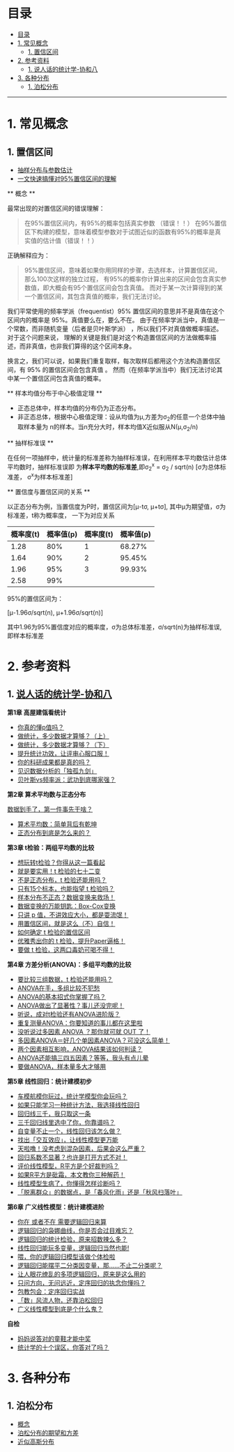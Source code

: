 # 目录

<!--自动插入TOC：https://github.com/ekalinin/github-markdown-toc-->
<!--ts-->
   * [目录](#目录)
   * [1. 常见概念](#1-常见概念)
      * [1. 置信区间](#1-置信区间)
   * [2. 参考资料](#2-参考资料)
      * [1. <a href="https://mp.weixin.qq.com/s/9UQ-dXbP9wuOZ5B_TjDstg" rel="nofollow">说人话的统计学-协和八</a>](#1-说人话的统计学-协和八)
   * [3. 各种分布](#3-各种分布)
      * [1. 泊松分布](#1-泊松分布)

<!-- Added by: luyl, at: 2018-11-13T15:07+08:00 -->

<!--te-->

----

# 1. 常见概念

## 1. 置信区间

* [抽样分布与参数估计](https://wenku.baidu.com/view/df8a35aef90f76c661371ab9.html)
* [一文快速搞懂对95%置信区间的理解](https://blog.csdn.net/pannn0504/article/details/82455934)

** 概念 **

最常出现的对置信区间的错误理解：

> 在95%置信区间内，有95%的概率包括真实参数  （错误！！）
在95%置信区下构建的模型，意味着模型参数对于试图近似的函数有95%的概率是真实值的估计值（错误！！）

正确解释应为：

> 95%置信区间，意味着如果你用同样的步骤，去选样本，计算置信区间，那么100次这样的独立过程，
有95%的概率你计算出来的区间会包含真实参数值，即大概会有95个置信区间会包含真值。
而对于某一次计算得到的某一个置信区间，其包含真值的概率，我们无法讨论。

我们平常使用的频率学派（frequentist）95% 置信区间的意思并不是真值在这个区间内的概率是 95%。真值要么在，要么不在。
由于在频率学派当中，真值是一个常数，而非随机变量（后者是贝叶斯学派） ，所以我们不对真值做概率描述。对于这个问题来说，
理解的关键是我们是对这个构造置信区间的方法做概率描述，而非真值，也非我们算得的这个区间本身。

换言之，我们可以说，如果我们重复取样，每次取样后都用这个方法构造置信区间，有 95% 的置信区间会包含真值 。
然而（在频率学派当中）我们无法讨论其中某一个置信区间包含真值的概率。

** 样本均值分布于中心极值定理 **

* 正态总体中，样本均值的分布仍为正态分布。
* 非正态总体，根据中心极值定理：设从均值为μ,方差为σ<sub>2</sub>的任意一个总体中抽取样本量为
n的样本。当n充分大时，样本均值X近似服从N(μ,σ<sub>2</sub>/n)

** 抽样标准误 **

在任何一项抽样中，统计量的标准差称为抽样标准误，在利用样本平均数估计总体平均数时，抽样标准误即
为**样本平均数的标准差**,即σ<sub>2</sub><sup>x</sup> = σ<sub>2</sub> / sqrt(n)  [σ为总体标准差，
σ<sup>x</sup>为样本标准差]

** 置信度与置信区间的关系 **

以正态分布为例，当置信度为P时，置信区间为[μ-tσ, μ+tσ], 其中μ为期望值，σ为标准差，t称为概率度，
一下为对应关系

| 概率度(t) | 概率值(p) | 概率度(t) | 概率值(p) |
| ---- | ---- | ---- | ---- |
| 1.28 | 80% | 1 | 68.27% |
| 1.64 | 90% | 2 | 95.45% |
| 1.96 | 95% | 3 | 99.93% |
| 2.58 | 99% |   |        |

95%的置信区间为：

[μ-1.96σ/sqrt(n), μ+1.96σ/sqrt(n)]

其中1.96为95%置信度对应的概率度，σ为总体标准差，σ/sqrt(n)为抽样标准误, 即样本标准差





# 2. 参考资料

## 1. [说人话的统计学-协和八](https://mp.weixin.qq.com/s/9UQ-dXbP9wuOZ5B_TjDstg)

**第1章 高屋建瓴看统计**

* [你真的懂p值吗？](http://mp.weixin.qq.com/s?__biz=MzAxMDA4NjU3OA==&mid=207134405&idx=1&sn=8a4e661a0cd0fad97d869845f2e4b1a2&scene=21#wechat_redirect)
* [做统计，多少数据才算够？（上）](http://mp.weixin.qq.com/s?__biz=MzAxMDA4NjU3OA==&mid=207643438&idx=1&sn=20fbf90250185008f841fffe28bf4e9b&scene=21#wechat_redirect)
* [做统计，多少数据才算够？（下）](http://mp.weixin.qq.com/s?__biz=MzAxMDA4NjU3OA==&mid=207981601&idx=1&sn=ec4235c0df795e858ed99020381473c0&scene=21#wechat_redirect)
* [提升统计功效，让评审心服口服！](http://mp.weixin.qq.com/s?__biz=MzAxMDA4NjU3OA==&mid=208048284&idx=1&sn=ea3e00da596826b6c0b267bca46e4306&scene=21#wechat_redirect)
* [你的科研成果都是真的吗？](http://mp.weixin.qq.com/s?__biz=MzAxMDA4NjU3OA==&mid=208129350&idx=1&sn=734fa50cf19fec17afb7103c11fd6439&scene=21#wechat_redirect)
* [见识数据分析的「独孤九剑」](http://mp.weixin.qq.com/s?__biz=MzAxMDA4NjU3OA==&mid=208295028&idx=1&sn=d22dea627fff86bf0daded79959bd019&scene=21#wechat_redirect)
* [贝叶斯vs频率派：武功到底哪家强？](http://mp.weixin.qq.com/s?__biz=MzAxMDA4NjU3OA==&mid=208453473&idx=1&sn=8d16e540580c3aced266a6c9041f996c&scene=21#wechat_redirect)

**第2章 算术平均数与正态分布**

[数据到手了，第一件事先干啥？](http://mp.weixin.qq.com/s?__biz=MzAxMDA4NjU3OA==&mid=400430409&idx=1&sn=03b30d4122d177650543f50649195ebd&scene=21#wechat_redirect)
* [算术平均数：简单背后有乾坤](http://mp.weixin.qq.com/s?__biz=MzAxMDA4NjU3OA==&mid=400735492&idx=1&sn=dc2b5dae73740cd2841dabf2c420f842&scene=21#wechat_redirect)
* [正态分布到底是怎么来的？](http://mp.weixin.qq.com/s?__biz=MzAxMDA4NjU3OA==&mid=401781634&idx=1&sn=4cbabdb7191b8d49df95f0988943e18b&scene=21#wechat_redirect)

**第3章 t检验：两组平均数的比较**

* [想玩转t检验？你得从这一篇看起](http://mp.weixin.qq.com/s?__biz=MzAxMDA4NjU3OA==&mid=402713181&idx=1&sn=eafb0bd061c6d22fba9582ba230a942c&scene=21#wechat_redirect)
* [就是要实用！t 检验的七十二变](http://mp.weixin.qq.com/s?__biz=MzAxMDA4NjU3OA==&mid=403019527&idx=1&sn=9d279713517f96a204d4541e3ff68023&scene=21#wechat_redirect)
* [不是正态分布，t 检验还能用吗？](http://mp.weixin.qq.com/s?__biz=MzAxMDA4NjU3OA==&mid=403375449&idx=1&sn=2fb2c79f8b272686d3908c38ad03b6b1&scene=21#wechat_redirect)
* [只有15个标本，也能指望 t 检验吗？](http://mp.weixin.qq.com/s?__biz=MzAxMDA4NjU3OA==&mid=403973660&idx=1&sn=e6c513cfde7b47f1c195d401d142f0f2&scene=21#wechat_redirect)
* [样本分布不正态？数据变换来救场！](http://mp.weixin.qq.com/s?__biz=MzAxMDA4NjU3OA==&mid=2652548058&idx=1&sn=35f73ef5a627b20c1fd29e3eb3ed8b33&scene=21#wechat_redirect)
* [数据变换的万能钥匙：Box-Cox变换](http://mp.weixin.qq.com/s?__biz=MzAxMDA4NjU3OA==&mid=2652548109&idx=1&sn=0fdd23615447ee8ec27900dbb33a0026&scene=21#wechat_redirect)
* [只讲 p 值，不讲效应大小，都是耍流氓！](http://mp.weixin.qq.com/s?__biz=MzAxMDA4NjU3OA==&mid=2652548670&idx=1&sn=93eb1ce6a6b97c21247108db2a868361&scene=21#wechat_redirect)
* [用置信区间，就是这么（不）自信！](http://mp.weixin.qq.com/s?__biz=MzAxMDA4NjU3OA==&mid=2652549146&idx=1&sn=94f80df33a0ff425c9884971645a33be&scene=21#wechat_redirect)
* [如何确定 t 检验的置信区间](http://mp.weixin.qq.com/s?__biz=MzAxMDA4NjU3OA==&mid=2652549198&idx=2&sn=b27598a5f93c9d4957c1287be799b374&scene=21#wechat_redirect)
* [优雅秀出你的 t 检验，提升Paper逼格！](http://mp.weixin.qq.com/s?__biz=MzAxMDA4NjU3OA==&mid=2652549367&idx=1&sn=6a32c3a96bbf885ebd81c7dd4c52783e&scene=21#wechat_redirect)
* [要做 t 检验，这两口毒奶可喝不得！](http://mp.weixin.qq.com/s?__biz=MzAxMDA4NjU3OA==&mid=2652549476&idx=1&sn=d571ebf331f5ad08413f9e9a57c73b3c&scene=21#wechat_redirect)

**第4章 方差分析(ANOVA)：多组平均数的比较**

* [要比较三组数据，t 检验还能用吗？](http://mp.weixin.qq.com/s?__biz=MzAxMDA4NjU3OA==&mid=2652549639&idx=1&sn=877daad6e64e689dfb72b8ab7b95bb18&scene=21#wechat_redirect)
* [ANOVA在手，多组比较不犯愁](http://mp.weixin.qq.com/s?__biz=MzAxMDA4NjU3OA==&mid=2652549791&idx=1&sn=e7079f101ccc4ca5a2f9899d163d2e60&scene=21#wechat_redirect)
* [ANOVA的基本招式你掌握了吗？](http://mp.weixin.qq.com/s?__biz=MzAxMDA4NjU3OA==&mid=2652549926&idx=1&sn=7dc7d10bd57a8833ebe67a2e33f7f0dd&chksm=80bba2fbb7cc2bedc1d37f5b35e2b581479c327bf0edb1a5b39392027c7ee977c8644c8eca7d&scene=21#wechat_redirect)
* [ANOVA做出了显著性？事儿还没完呢！](http://mp.weixin.qq.com/s?__biz=MzAxMDA4NjU3OA==&mid=2652550143&idx=1&sn=c3ee5aafdf9404bba3abeb3386ef9f83&chksm=80bba222b7cc2b3436e6e9b5509055d1387ad21eb89c24b26d571452fdfb56cfbeb0e93c011e&scene=21#wechat_redirect)
* [听说，成对t检验还有ANOVA进阶版？](http://mp.weixin.qq.com/s?__biz=MzAxMDA4NjU3OA==&mid=2652550306&idx=1&sn=394f7597b8e80f5a20877923094b7663&chksm=80bba57fb7cc2c6979d94982d4e4b10a24c66434ba6ece4deb5a22fe4047720d21f6c0a8cdbc&scene=21#wechat_redirect)
* [重复测量ANOVA：你要知道的事儿都在这里啦](http://mp.weixin.qq.com/s?__biz=MzAxMDA4NjU3OA==&mid=2652550550&idx=1&sn=f86f766ec2b5b883232317fabfb8055b&chksm=80bba44bb7cc2d5dc6b6e222f24c4d63f65cb4570771b30b9c4aee8cae6a9abb5ecd39e39008&scene=21#wechat_redirect)
* [没听说过多因素 ANOVA ？那你就可就 OUT 了！](http://mp.weixin.qq.com/s?__biz=MzAxMDA4NjU3OA==&mid=2652550743&idx=1&sn=189408e5db94d3242b599596dd4130cc&chksm=80bba78ab7cc2e9cae8f64f2a69e617efb807899656c1c1156de645ae7a36cb5e2d643b355e4&scene=21#wechat_redirect)
* [多因素ANOVA＝好几个单因素ANOVA？可没这么简单！](http://mp.weixin.qq.com/s?__biz=MzAxMDA4NjU3OA==&mid=2652550964&idx=1&sn=1cda6ec54d40aa21c992e7ea61e661ff&chksm=80bba6e9b7cc2fff85ed20d3d7ca637deb2db4c7f8c663f61b6bfeac84aaae0d843395ca3473&scene=21#wechat_redirect)
* [两个因素相互影响，ANOVA结果该如何判读？](http://mp.weixin.qq.com/s?__biz=MzAxMDA4NjU3OA==&mid=2652551172&idx=1&sn=4dd852c9460b84e19ccd127ebf34c9ec&chksm=80bba9d9b7cc20cf9726b22576744dc6685065377942977b61a6145fe0952600f8f3c71d8b68&scene=21#wechat_redirect)
* [ANOVA还能搞三四五因素？等等，我头有点儿晕](http://mp.weixin.qq.com/s?__biz=MzAxMDA4NjU3OA==&mid=2652551457&idx=1&sn=be0f338c2e815b770a59f5448416b072&chksm=80bba8fcb7cc21ea085e4c83164b8cd6025f46bf74ab950c861d9fcf3c3b994f04d404b5e2d3&scene=21#wechat_redirect)
* [要做ANOVA，样本量多大才够用](http://mp.weixin.qq.com/s?__biz=MzAxMDA4NjU3OA==&mid=2652551560&idx=1&sn=3d30bf3068bc9fe0f26692d50c038a5a&chksm=80bba855b7cc2143ec7575a46dff0dda8e773e040bc1b8f37fc2c4c47fd19e6f25acc9aa873a&scene=21#wechat_redirect)

**第5章 线性回归：统计建模初步**

* [车模航模你玩过，统计学模型你会玩吗？](http://mp.weixin.qq.com/s?__biz=MzAxMDA4NjU3OA==&mid=2652551691&idx=1&sn=ae8993277c68a1f660c0fbeb81f1b7ef&chksm=80bbabd6b7cc22c0b63ef0ef1e541a59003d10241cba7687ea26eb2b8640371782e514ed927e&scene=21#wechat_redirect)
* [如果只能学习一种统计方法，我选择线性回归](http://mp.weixin.qq.com/s?__biz=MzAxMDA4NjU3OA==&mid=2652551811&idx=1&sn=d441953a14d4a09be4c62f982924f3bb&chksm=80bbab5eb7cc224832626ff58860f72a3fd93e7407d5c04285d2c9574306183667a779f22a1c&scene=21#wechat_redirect)
* [回归线三千，我只取这一条](http://mp.weixin.qq.com/s?__biz=MzAxMDA4NjU3OA==&mid=2652552010&idx=1&sn=cdaf7103bb6bdb81d3e65ce5a5d65610&chksm=80bbaa97b7cc2381a7d17dd2b878df07809507377f60093dde7f90533391840d6083c0274b6f&scene=21#wechat_redirect)
* [三千回归线里选中了你，你靠谱吗？](http://mp.weixin.qq.com/s?__biz=MzAxMDA4NjU3OA==&mid=2652552220&idx=1&sn=717e5c741d6e9ce30c255975bb94cfd8&chksm=80bbadc1b7cc24d75a4d57539d0da20e1c23963b49622d8fa4cfc27d3b595cebc4812a7b03a2&scene=21#wechat_redirect)
* [自变量不止一个，线性回归该怎么做？](http://mp.weixin.qq.com/s?__biz=MzAxMDA4NjU3OA==&mid=2652552402&idx=1&sn=e2096d4e2763e019d7d735efa9e010f7&chksm=80bbad0fb7cc2419afc931720e3abc48ce608a0c11e978163983f95542e54377a5f4ff1ba467&scene=21#wechat_redirect)
* [找出「交互效应」，让线性模型更万能](http://mp.weixin.qq.com/s?__biz=MzAxMDA4NjU3OA==&mid=2652552648&idx=1&sn=aa0dfdf3adac2e5ff4a7c7ffad0bfaee&chksm=80bbac15b7cc2503a308fd8827a83b55ec94db24a67265e7907f08a2fccf2f09e33ec88018a7&scene=21#wechat_redirect)
* [天啦噜！没考虑到混杂因素，后果会这么严重？](http://mp.weixin.qq.com/s?__biz=MzAxMDA4NjU3OA==&mid=2652552738&idx=1&sn=da201510bafb95b2f4156b04694a0cc3&chksm=80bbafffb7cc26e95bd08befdc70f2f5e245a7de84df55bffdb23a2d6b2c49789a6531549aa4&scene=21#wechat_redirect)
* [回归系数不显著？也许是打开方式不对！](http://mp.weixin.qq.com/s?__biz=MzAxMDA4NjU3OA==&mid=2652552927&idx=1&sn=243075854a7d9c428a9c81ff196d005c&chksm=80bbaf02b7cc2614607329bcfa335e9eeb01b708a074a35270474fde64ed83c1002b761083e6&scene=21#wechat_redirect)
* [评价线性模型，R平方是个好裁判吗？](http://mp.weixin.qq.com/s?__biz=MzAxMDA4NjU3OA==&mid=2652553119&idx=1&sn=d7ed15b0516269b74457afb05fe92ae1&chksm=80bbae42b7cc275469485a52d8b1a7daf94f09aa319dd138fc2732eadf72be9eb3e0a478f044&scene=21#wechat_redirect)
* [如果R平方是砒霜，本文教你三种解药！](http://mp.weixin.qq.com/s?__biz=MzAxMDA4NjU3OA==&mid=2652553213&idx=1&sn=e3b41220fd001f33964168cc9b0aebe4&chksm=80bbae20b7cc2736c231d9409ff2f8b33397d9df773356ef38ed1d2e07b96fb8bd63e2d9b607&scene=21#wechat_redirect)
* [线性模型生病了，你懂得怎样诊断吗？](https://mp.weixin.qq.com/s?__biz=MzAxMDA4NjU3OA==&mid=2652553278&idx=1&sn=911872deb951e3cb2df16f5a422a1517&chksm=80bbd1e3b7cc58f580c4e4aa9c66054ad7baa841f8222fc3ab99ba24d1798d300936de1c24a9&scene=21#wechat_redirect)
* [「脱离群众」的数据点，是「春风化雨」还是「秋风扫落叶」](https://mp.weixin.qq.com/s?__biz=MzAxMDA4NjU3OA==&mid=2652553348&idx=1&sn=e48000f41aad9e8b011cd142a6d90adb&chksm=80bbd159b7cc584f50c1379ce244c48a57028dfa4e8e2c99045c5c47da8efe2e0e0492c4c7fb&scene=21#wechat_redirect)

**第6章 广义线性模型：统计建模进阶**

* [你在 或者不在 需要逻辑回归来算](https://mp.weixin.qq.com/s?__biz=MzAxMDA4NjU3OA==&amp;mid=2652553458&amp;idx=1&amp;sn=cd3eafdf82243346642fe57234d64d73&amp;chksm=80bbd12fb7cc58394bea5b4ca24dead48d9def51a9f0ad20aa89458d14be944c83ceb51ab72e&scene=21#wechat_redirect)
* [逻辑回归的袅娜曲线，你是否会过目难忘？](https://mp.weixin.qq.com/s?__biz=MzAxMDA4NjU3OA==&mid=2652553605&idx=1&sn=048729536703ad7ec08032b0a7d15ff4&scene=21#wechat_redirect)
* [逻辑回归的统计检验，原来招数辣么多？](http://mp.weixin.qq.com/s?__biz=MzAxMDA4NjU3OA==&mid=2652554118&idx=2&sn=e14d82806e74fb37f3acfdb6c6d13aee&chksm=80bbd25bb7cc5b4d692c18ba181060b7e59f2a80b71683478da797a1314add1949a48486daad&scene=21#wechat_redirect)
* [线性回归能玩多变量，逻辑回归当然也能!](http://mp.weixin.qq.com/s?__biz=MzAxMDA4NjU3OA==&mid=2652554118&idx=1&sn=422b68cd453032109bea73a37496793b&chksm=80bbd25bb7cc5b4d7e6cd9c6aad28e180f721fa65c1dd1b21858e4c46c0c854d4f22d9442f2b&scene=21#wechat_redirect)
* [喂，你的逻辑回归模型该做个体检啦](http://mp.weixin.qq.com/s?__biz=MzAxMDA4NjU3OA==&mid=2652554302&idx=1&sn=085df8a05c5f51847ae94151e85e2d25&chksm=80bbd5e3b7cc5cf55fcfa83d3584869d3c32c633885af53f59d029e2fe636c15b225d3455f93&scene=21#wechat_redirect)
* [逻辑回归能摆平二分类因变量，那……不止二分类呢？](http://mp.weixin.qq.com/s?__biz=MzAxMDA4NjU3OA==&mid=2652554469&idx=1&sn=6f06c3485f31bbacf66616848bbf4295&chksm=80bbd538b7cc5c2e7f118601387af4d7606f1b92df0979e338abb339d20a0743c799d8846d9f&scene=21#wechat_redirect)
* [让人眼花缭乱的多项逻辑回归，原来是这么用的](http://mp.weixin.qq.com/s?__biz=MzAxMDA4NjU3OA==&mid=2652554542&idx=1&sn=c28757c48aecb04b099fcedc229cc7a9&chksm=80bbd4f3b7cc5de5cfe95901d8142925f32baccc1624dc10c884ed79fa7dd1c8992dbbbd72ae&scene=21#wechat_redirect)
* [只问方向，无问远近，定序回归的执念你懂吗？](http://mp.weixin.qq.com/s?__biz=MzAxMDA4NjU3OA==&mid=2652554613&idx=1&sn=e7ad742318c22bb7a251880768f7e4c1&chksm=80bbd4a8b7cc5dbee17bbfe90c850b5bafa28ea89ea2beb010af590dc66c75e88d99367753af&scene=21#wechat_redirect)
* [包教包会：定序回归实战](http://mp.weixin.qq.com/s?__biz=MzAxMDA4NjU3OA==&mid=2652554707&idx=1&sn=d5103ca376456d79d233c5526182e6e0&chksm=80bbd40eb7cc5d186992f93842d8d94d968da5715d82047a3158b13fe595c7d5ef9998fa5550&scene=21#wechat_redirect)
* [「数」风流人物，还靠泊松回归](http://mp.weixin.qq.com/s?__biz=MzAxMDA4NjU3OA==&mid=2652554788&idx=1&sn=14d43bcf154646a2f2f1483b73ce104d&chksm=80bbd7f9b7cc5eefe1acea860cb7568be0d12d770b0cc1896996717aa9fc5a773e115c99076a&scene=21#wechat_redirect)
* [广义线性模型到底是个什么鬼？](http://mp.weixin.qq.com/s?__biz=MzAxMDA4NjU3OA==&mid=2652554925&idx=1&sn=c8ee808dfcca76afb9f39178fabfbf66&chksm=80bbd770b7cc5e6697f9aed47680ec241cbaa0c9028e7327a19c939562b6e3cd55b4b1a34463&scene=21#wechat_redirect)

**自检**

* [妈妈说答对的童鞋才能中奖](http://mp.weixin.qq.com/s?__biz=MzAxMDA4NjU3OA==&mid=208295028&idx=2&sn=a403c7f96021fed41edd3084b5a50f50&scene=21#wechat_redirect)
* [统计学的十个误区，你答对了吗？](http://mp.weixin.qq.com/s?__biz=MzAxMDA4NjU3OA==&mid=208453473&idx=2&sn=05bd3906de45598dd8f05584e39f352e&scene=21#wechat_redirect)


# 3. 各种分布

## 1. 泊松分布

* [概念](https://blog.csdn.net/hhtnan/article/details/62045872)
* [泊松分布的期望和方差](https://baike.baidu.com/item/%E6%B3%8A%E6%9D%BE%E5%88%86%E5%B8%83/1442110?fr=aladdin)
* [近似高斯分布](https://www.ppkao.com/tiku/shiti/5520985.html)
